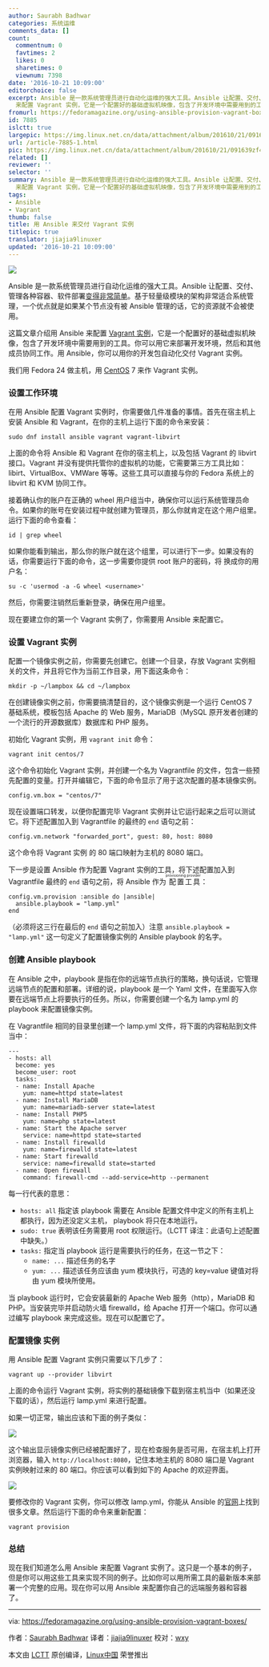 ```yaml
---
author: Saurabh Badhwar
categories: 系统运维
comments_data: []
count:
  commentnum: 0
  favtimes: 2
  likes: 0
  sharetimes: 0
  viewnum: 7398
date: '2016-10-21 10:09:00'
editorchoice: false
excerpt: Ansible 是一款系统管理员进行自动化运维的强大工具。Ansible 让配置、交付、管理各种容器、软件部署变得非常简单。这篇文章介绍用 Ansible
  来配置 Vagrant 实例，它是一个配置好的基础虚拟机映像，包含了开发环境中需要用到的工具。
fromurl: https://fedoramagazine.org/using-ansible-provision-vagrant-boxes/
id: 7885
islctt: true
largepic: https://img.linux.net.cn/data/attachment/album/201610/21/091639zf4wsqslsz3g5002.jpg
url: /article-7885-1.html
pic: https://img.linux.net.cn/data/attachment/album/201610/21/091639zf4wsqslsz3g5002.jpg.thumb.jpg
related: []
reviewer: ''
selector: ''
summary: Ansible 是一款系统管理员进行自动化运维的强大工具。Ansible 让配置、交付、管理各种容器、软件部署变得非常简单。这篇文章介绍用 Ansible
  来配置 Vagrant 实例，它是一个配置好的基础虚拟机映像，包含了开发环境中需要用到的工具。
tags:
- Ansible
- Vagrant
thumb: false
title: 用 Ansible 来交付 Vagrant 实例
titlepic: true
translator: jiajia9linuxer
updated: '2016-10-21 10:09:00'
---
```


![](https://img.linux.net.cn/data/attachment/album/201610/21/091639zf4wsqslsz3g5002.jpg)


Ansible 是一款系统管理员进行自动化运维的强大工具。Ansible 让配置、交付、管理各种容器、软件部署[变得非常简单](https://ansible.com/)。基于轻量级模块的架构非常适合系统管理，一个优点就是如果某个节点没有被 Ansible 管理的话，它的资源就不会被使用。


这篇文章介绍用 Ansible 来配置 [Vagrant 实例](https://www.vagrantup.com/)，它是一个配置好的基础虚拟机映像，包含了开发环境中需要用到的工具。你可以用它来部署开发环境，然后和其他成员协同工作。用 Ansible，你可以用你的开发包自动化交付 Vagrant 实例。


我们用 Fedora 24 做主机，用 [CentOS](https://centos.org/) 7 来作 Vagrant 实例。


### 设置工作环境


在用 Ansible 配置 Vagrant 实例时，你需要做几件准备的事情。首先在宿主机上安装 Ansible 和 Vagrant，在你的主机上运行下面的命令来安装：



```
sudo dnf install ansible vagrant vagrant-libvirt

```

上面的命令将 Ansible 和 Vagrant 在你的宿主机上，以及包括 Vagrant 的 libvirt 接口。Vagrant 并没有提供托管你的虚拟机的功能，它需要第三方工具比如：libirt、VirtualBox、VMWare 等等。这些工具可以直接与你的 Fedora 系统上的 libvirt 和 KVM 协同工作。


接着确认你的账户在正确的 wheel 用户组当中，确保你可以运行系统管理员命令。如果你的账号在安装过程中就创建为管理员，那么你就肯定在这个用户组里。运行下面的命令查看：



```
id | grep wheel

```

如果你能看到输出，那么你的账户就在这个组里，可以进行下一步。如果没有的话，你需要运行下面的命令，这一步需要你提供 root 账户的密码，将 <username> 换成你的用户名：



```
su -c 'usermod -a -G wheel <username>'

```

然后，你需要注销然后重新登录，确保在用户组里。


现在要建立你的第一个 Vagrant 实例了，你需要用 Ansible 来配置它。


### 设置 Vagrant 实例


配置一个镜像实例之前，你需要先创建它。创建一个目录，存放 Vagrant 实例相关的文件，并且将它作为当前工作目录，用下面这条命令：



```
mkdir -p ~/lampbox && cd ~/lampbox

```

在创建镜像实例之前，你需要搞清楚目的，这个镜像实例是一个运行 CentOS 7 基础系统，模板包括 Apache 的 Web 服务，MariaDB（MySQL 原开发者创建的一个流行的开源数据库）数据库和 PHP 服务。


初始化 Vagrant 实例，用 `vagrant init` 命令：



```
vagrant init centos/7

```

这个命令初始化 Vagrant 实例，并创建一个名为 Vagrantfile 的文件，包含一些预先配置的变量。打开并编辑它，下面的命令显示了用于这次配置的基本镜像实例。



```
config.vm.box = "centos/7"

```

现在设置端口转发，以便你配置完毕 Vagrant 实例并让它运行起来之后可以测试它。将下述配置加入到 Vagrantfile 的最终的 `end` 语句之前：



```
config.vm.network "forwarded_port", guest: 80, host: 8080

```

这个命令将 Vagrant 实例 的 80 端口映射为主机的 8080 端口。


下一步是设置 Ansible 作为配置 Vagrant 实例的工具，将下述配置加入到 Vagrantfile 最终的 `end` 语句之前，将 Ansible 作为<ruby> 配置工具 <rp>  （ </rp> <rt>  provisioning provider </rt> <rp>  ） </rp></ruby>：



```
config.vm.provision :ansible do |ansible|
  ansible.playbook = "lamp.yml"
end

```

（必须将这三行在最后的 `end` 语句之前加入）注意 `ansible.playbook = "lamp.yml"` 这一句定义了配置镜像实例的 Ansible playbook 的名字。


### 创建 Ansible playbook


在 Ansible 之中，playbook 是指在你的远端节点执行的策略，换句话说，它管理远端节点的配置和部署。详细的说，playbook 是一个 Yaml 文件，在里面写入你要在远端节点上将要执行的任务。所以，你需要创建一个名为 lamp.yml 的 playbook 来配置镜像实例。


在 Vagrantfile 相同的目录里创建一个 lamp.yml 文件，将下面的内容粘贴到文件当中：



```
---
- hosts: all
  become: yes
  become_user: root
  tasks:
  - name: Install Apache
    yum: name=httpd state=latest
  - name: Install MariaDB
    yum: name=mariadb-server state=latest
  - name: Install PHP5
    yum: name=php state=latest
  - name: Start the Apache server
    service: name=httpd state=started
  - name: Install firewalld
    yum: name=firewalld state=latest
  - name: Start firewalld
    service: name=firewalld state=started
  - name: Open firewall
    command: firewall-cmd --add-service=http --permanent

```

每一行代表的意思：


* `hosts: all` 指定该 playbook 需要在 Ansible 配置文件中定义的所有主机上都执行，因为还没定义主机， playbook 将只在本地运行。
* `sudo: true` 表明该任务需要用 root 权限运行。（LCTT 译注：此语句上述配置中缺失。）
* `tasks:` 指定当 playbook 运行是需要执行的任务，在这一节之下：
	+ `name: ...` 描述任务的名字
	+ `yum: ...` 描述该任务应该由 yum 模块执行，可选的 key=value 键值对将由 yum 模块所使用。


当 playbook 运行时，它会安装最新的 Apache Web 服务（http），MariaDB 和 PHP。当安装完毕并启动防火墙 firewalld，给 Apache 打开一个端口。你可以通过编写 playbook 来完成这些。现在可以配置它了。


### 配置镜像 实例


用 Ansible 配置 Vagrant 实例只需要以下几步了：



```
vagrant up --provider libvirt

```

上面的命令运行 Vagrant 实例，将实例的基础镜像下载到宿主机当中（如果还没下载的话），然后运行 lamp.yml 来进行配置。


如果一切正常，输出应该和下面的例子类似：


![](https://img.linux.net.cn/data/attachment/album/201610/21/091640ldafzermm4or34k8.png)


这个输出显示镜像实例已经被配置好了，现在检查服务是否可用，在宿主机上打开浏览器，输入 `http://localhost:8080`，记住本地主机的 8080 端口是 Vagrant 实例映射过来的 80 端口。你应该可以看到如下的 Apache 的欢迎界面。


![](https://img.linux.net.cn/data/attachment/album/201610/21/091642qa5zk5xka6c6gw32.png)


要修改你的 Vagrant 实例，你可以修改 lamp.yml，你能从 Ansible 的[官网](http://docs.ansible.com/ansible/index.html)上找到很多文章。然后运行下面的命令来重新配置：



```
vagrant provision

```

### 总结


现在我们知道怎么用 Ansible 来配置 Vagrant 实例了。这只是一个基本的例子，但是你可以用这些工具来实现不同的例子。比如你可以用所需工具的最新版本来部署一个完整的应用。现在你可以用 Ansible 来配置你自己的远端服务器和容器了。




---


via: <https://fedoramagazine.org/using-ansible-provision-vagrant-boxes/>


作者：[Saurabh Badhwar](http://h4xr.id.fedoraproject.org/) 译者：[jiajia9linuxer](https://github.com/jiajia9linuxer) 校对：[wxy](https://github.com/wxy)


本文由 [LCTT](https://github.com/LCTT/TranslateProject) 原创编译，[Linux中国](https://linux.cn/) 荣誉推出
